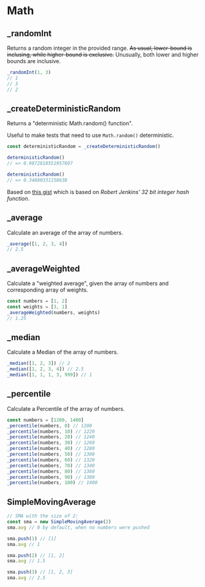 # Math

## \_randomInt

Returns a random integer in the provided range. ~~As usual, lower-bound is inclusing, while
higher-bound is exclusive.~~ Unusually, both lower and higher bounds are inclusive.

```ts
_randomInt(1, 3)
// 1
// 3
// 2
```

## \_createDeterministicRandom

Returns a "deterministic Math.random() function".

Useful to make tests that need to use `Math.random()` deterministic.

```ts
const deterministicRandom = _createDeterministicRandom()

deterministicRandom()
// => 0.9872818551957607

deterministicRandom()
// => 0.34880331158638
```

Based on [this gist](https://gist.github.com/mathiasbynens/5670917) which is based on _Robert
Jenkins’ 32 bit integer hash function_.

## \_average

Calculate an average of the array of numbers.

```ts
_average([1, 2, 3, 4])
// 2.5
```

## \_averageWeighted

Calculate a "weighted average", given the array of numbers and corresponding array of weights.

```ts
const numbers = [1, 2]
const weights = [3, 1]
_averageWeighted(numbers, weights)
// 1.25
```

## \_median

Calculate a Median of the array of numbers.

```ts
_median([1, 2, 3]) // 2
_median([1, 2, 3, 4]) // 2.5
_median([1, 1, 1, 3, 999]) // 1
```

## \_percentile

Calculate a Percentile of the array of numbers.

```ts
const numbers = [1200, 1400]
_percentile(numbers, 0) // 1200
_percentile(numbers, 10) // 1220
_percentile(numbers, 20) // 1240
_percentile(numbers, 30) // 1260
_percentile(numbers, 40) // 1280
_percentile(numbers, 50) // 1300
_percentile(numbers, 60) // 1320
_percentile(numbers, 70) // 1340
_percentile(numbers, 80) // 1360
_percentile(numbers, 90) // 1380
_percentile(numbers, 100) // 1400
```

## SimpleMovingAverage

```ts
// SMA with the size of 2:
const sma = new SimpleMovingAverage(2)
sma.avg // 0 by default, when no numbers were pushed

sma.push(1) // [1]
sma.avg // 1

sma.push(2) // [1, 2]
sma.avg // 1.5

sma.push(3) // [1, 2, 3]
sma.avg // 2.5
```
